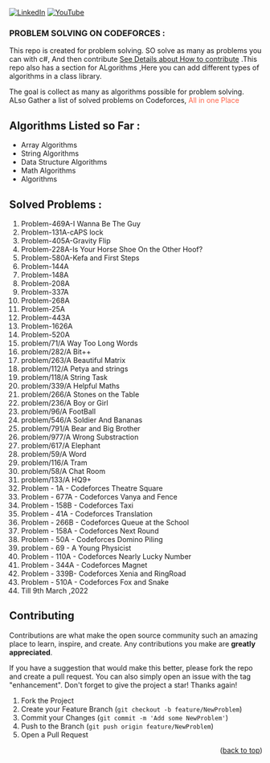 [![LinkedIn][linkedin-shield]][linkedin-url] [![YouTube][youtube-shield]][youtube-url]
</br>

### PROBLEM SOLVING ON CODEFORCES :

<p>This repo is created for problem solving. SO solve as many as problems you can with c#, And then contribute <a href="#contributing">See Details about How to contribute</a> .This repo also has a section for ALgorithms ,Here you can add different types of algorithms in a class library.</p>
<p>The goal is collect as many as algorithms possible for problem solving. ALso Gather a list of solved problems on Codeforces, <span style="color:tomato">All in one Place</span></p>

## Algorithms Listed so Far :

<ul>
 <li>Array Algorithms</li>
 <li>String Algorithms</li>

 <li>Data Structure Algorithms</li>

 <li>Math Algorithms</li>

 <li> Algorithms</li>

</ul>

## Solved Problems :

<ol>
  
  <li>Problem-469A-I Wanna Be The Guy</li>
  <li>Problem-131A-cAPS lock</li>
  <li>Problem-405A-Gravity Flip</li>
  <li>Problem-228A-Is Your Horse Shoe On the Other Hoof?</li>
  <li>Problem-580A-Kefa and First Steps</li>
  <li>Problem-144A</li>
  <li>Problem-148A</li>
  <li>Problem-208A</li>
  <li>Problem-337A</li>
  <li>Problem-268A</li>
  <li>Problem-25A</li>
  <li>Problem-443A</li>
  <li>Problem-1626A</li>
  <li>Problem-520A</li>
		
  <li>problem/71/A	Way Too Long Words	</li>
  <li>problem/282/A	Bit++		</li>

  <li>problem/263/A	Beautiful Matrix</li>

  <li>problem/112/A	Petya and strings</li>

  <li>problem/118/A	String Task</li>

  <li>problem/339/A	Helpful Maths</li>

  <li>problem/266/A	Stones on the Table</li>
  <li>problem/236/A	Boy or Girl</li>
  <li>problem/96/A	FootBall</li>
  <li>problem/546/A	Soldier And Bananas	</li>
  <li>problem/791/A	Bear and Big Brother</li>
  <li>problem/977/A	Wrong Substraction</li>
  <li>problem/617/A	Elephant</li>
  <li>problem/59/A	Word</li>
  <li>problem/116/A	Tram	</li>
  <li>problem/58/A	Chat Room	</li>
  <li>problem/133/A	HQ9+</li>
  <li>Problem - 1A - Codeforces	Theatre Square</li>
  <li>Problem - 677A - Codeforces	Vanya and Fence	</li>
  <li>Problem - 158B - Codeforces	Taxi	</li>
  <li>Problem - 41A - Codeforces	Translation	</li>
  <li>Problem - 266B - Codeforces	Queue at the School	</li>
  <li>Problem - 158A - Codeforces	Next Round</li>
  <li>Problem - 50A - Codeforces	Domino Piling	</li>
  <li>problem - 69 - A	Young Physicist</li>
  <li>Problem - 110A - Codeforces	Nearly Lucky Number</li>
  <li>Problem - 344A - Codeforces	Magnet</li>
  <li>Problem - 339B- Codeforces	Xenia and RingRoad</li>
 <li>Problem - 510A - Codeforces	Fox and Snake</li>


  <li>Till 9th March ,2022</li>

</ol>

## Contributing

Contributions are what make the open source community such an amazing place to learn, inspire, and create. Any contributions you make are **greatly appreciated**.

If you have a suggestion that would make this better, please fork the repo and create a pull request. You can also simply open an issue with the tag "enhancement".
Don't forget to give the project a star! Thanks again!

1. Fork the Project
2. Create your Feature Branch (`git checkout -b feature/NewProblem`)
3. Commit your Changes (`git commit -m 'Add some NewProblem'`)
4. Push to the Branch (`git push origin feature/NewProblem`)
5. Open a Pull Request

<p align="right">(<a href="#top">back to top</a>)</p>

[linkedin-shield]: https://img.shields.io/badge/-LinkedIn-black.svg?style=for-the-badge&logo=linkedin&colorB=555
[linkedin-url]: https://www.linkedin.com/in/musarrat-chowdhury-9506351a6/
[youtube-url]: https://www.youtube.com/channel/UCVjQmbN8hINpEb_kylWh2sg
[youtube-shield]: https://img.shields.io/youtube/channel/subscribers/UCVjQmbN8hINpEb_kylWh2sg?color=tomato&label=YouTube&logo=YouTube&logoColor=red&style=for-the-badge
